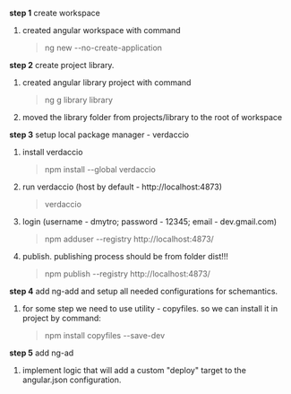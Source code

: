 
**step 1** create workspace

1) created angular workspace with command
    > ng new <workspace-name> --no-create-application


**step 2** create project library.

1) created angular library project with command 
    > ng g library library
2) moved the library folder from projects/library to the root of workspace


**step 3** setup local package manager - verdaccio

1) install verdaccio
    > npm install --global verdaccio 
2) run verdaccio (host by default - http://localhost:4873)
    > verdaccio
3) login (username - dmytro; password - 12345; email - dev.gmail.com)
    > npm adduser --registry http://localhost:4873/
4) publish. publishing process should be from folder dist!!!
    > npm publish --registry http://localhost:4873/

**step 4** add ng-add and setup all needed configurations for schemantics.
1) for some step we need to use utility - copyfiles. so we can install it in project by command:
    > npm install copyfiles --save-dev

**step 5** add ng-ad
1) implement logic that will add a custom "deploy" target to the angular.json configuration.